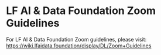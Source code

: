 # LF AI & Data Foundation Zoom Guidelines

For LF AI & Data Foundation Zoom guidelines, please visit: https://wiki.lfaidata.foundation/display/DL/Zoom+Guidelines 

